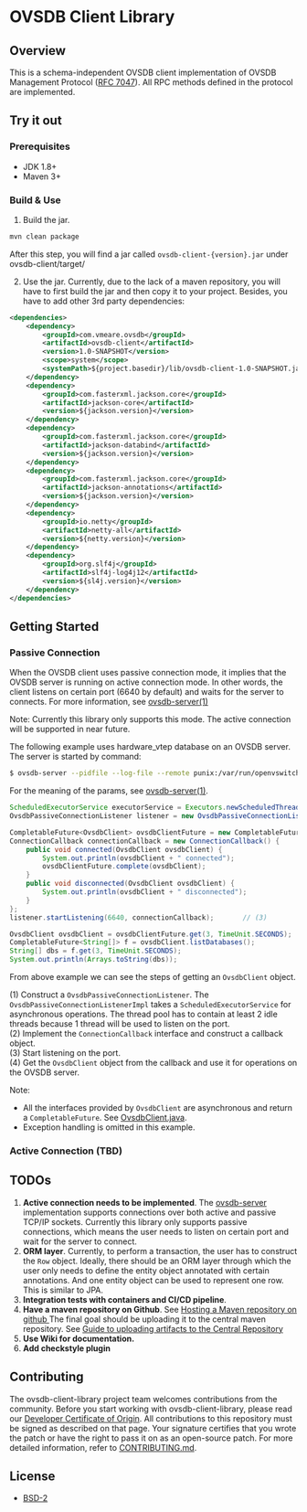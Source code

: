 

# OVSDB Client Library

## Overview
This is a schema-independent OVSDB client implementation of OVSDB Management Protocol 
([RFC 7047](https://tools.ietf.org/html/rfc7047)). All RPC methods defined in the protocol are 
implemented.

## Try it out

### Prerequisites

* JDK 1.8+
* Maven 3+

### Build & Use

1. Build the jar.
```bash
mvn clean package
```
After this step, you will find a jar called `ovsdb-client-{version}.jar` under ovsdb-client/target/

2. Use the jar.
Currently, due to the lack of a maven repository, you will have to first build the jar and then copy 
it to your project. Besides, you have to add other 3rd party dependencies:

```xml
<dependencies>
    <dependency>
        <groupId>com.vmeare.ovsdb</groupId>
        <artifactId>ovsdb-client</artifactId>
        <version>1.0-SNAPSHOT</version>
        <scope>system</scope>
        <systemPath>${project.basedir}/lib/ovsdb-client-1.0-SNAPSHOT.jar</systemPath>
    </dependency>
    <dependency>
        <groupId>com.fasterxml.jackson.core</groupId>
        <artifactId>jackson-core</artifactId>
        <version>${jackson.version}</version>
    </dependency>
    <dependency>
        <groupId>com.fasterxml.jackson.core</groupId>
        <artifactId>jackson-databind</artifactId>
        <version>${jackson.version}</version>
    </dependency>
    <dependency>
        <groupId>com.fasterxml.jackson.core</groupId>
        <artifactId>jackson-annotations</artifactId>
        <version>${jackson.version}</version>
    </dependency>
    <dependency>
        <groupId>io.netty</groupId>
        <artifactId>netty-all</artifactId>
        <version>${netty.version}</version>
    </dependency>
    <dependency>
        <groupId>org.slf4j</groupId>
        <artifactId>slf4j-log4j12</artifactId>
        <version>${sl4j.version}</version>
    </dependency>
</dependencies>
```

## Getting Started

### Passive Connection
When the OVSDB client uses passive connection mode, it implies that the OVSDB server is running on 
active connection mode. In other words, the client listens on certain port (6640 by default) and 
waits for the server to connects. For more information, see [ovsdb-server(1)](http://www.openvswitch.org/support/dist-docs/ovsdb-server.1.html)

Note: Currently this library only supports this mode. The active connection will be supported in near future.

The following example uses hardware_vtep database on an OVSDB server. The server is started by 
command:

```bash
$ ovsdb-server --pidfile --log-file --remote punix:/var/run/openvswitch/db.sock --remote=db:hardware_vtep,Global,managers /etc/openvswitch/vtep.db
``` 

For the meaning of the params, see [ovsdb-server(1)](http://www.openvswitch.org/support/dist-docs/ovsdb-server.1.html).

```java
ScheduledExecutorService executorService = Executors.newScheduledThreadPool(2);    
OvsdbPassiveConnectionListener listener = new OvsdbPassiveConnectionListenerImpl(executorService);  // (1)

CompletableFuture<OvsdbClient> ovsdbClientFuture = new CompletableFuture<>();
ConnectionCallback connectionCallback = new ConnectionCallback() {      // (2)
    public void connected(OvsdbClient ovsdbClient) {
        System.out.println(ovsdbClient + " connected");
        ovsdbClientFuture.complete(ovsdbClient);
    }
    public void disconnected(OvsdbClient ovsdbClient) {
        System.out.println(ovsdbClient + " disconnected");
    }
};
listener.startListening(6640, connectionCallback);       // (3)

OvsdbClient ovsdbClient = ovsdbClientFuture.get(3, TimeUnit.SECONDS);   // (4)
CompletableFuture<String[]> f = ovsdbClient.listDatabases();
String[] dbs = f.get(3, TimeUnit.SECONDS);
System.out.println(Arrays.toString(dbs));

```

From above example we can see the steps of getting an `OvsdbClient` object.

(1) Construct a `OvsdbPassiveConnectionListener`. The `OvsdbPassiveConnectionListenerImpl`
takes a `ScheduledExecutorService` for asynchronous operations. The thread pool has to contain at 
least 2 idle threads because 1 thread will be used to listen on the port.  
(2) Implement the `ConnectionCallback` interface and construct a callback object.  
(3) Start listening on the port.  
(4) Get the `OvsdbClient` object from the callback and use it for operations on the OVSDB server.

Note: 
* All the interfaces provided by `OvsdbClient` are asynchronous and return a `CompletableFuture`.
See [OvsdbClient.java](ovsdb-client/src/main/java/com/vmware/ovsdb/service/OvsdbClient.java).
* Exception handling is omitted in this example.

### Active Connection (TBD)

## TODOs
1. **Active connection needs to be implemented**. The [ovsdb-server](http://www.openvswitch.org/support/dist-docs/ovsdb-server.1.html) 
implementation supports connections over both active and passive TCP/IP sockets. Currently this 
library only supports passive connections, which means the user needs to listen on certain port and 
wait for the server to connect.
2. **ORM layer**. Currently, to perform a transaction, the user has to construct the `Row` object. 
Ideally, there should be an ORM layer through which the user only needs to define the entity object 
annotated with certain annotations. And one entity object can be used to represent one row.
This is similar to JPA.
3. **Integration tests with containers and CI/CD pipeline**. 
4. **Have a maven repository on Github**. See [Hosting a Maven repository on github
](https://stackoverflow.com/questions/14013644/hosting-a-maven-repository-on-github)
The final goal should be uploading it to the central maven repository. See 
[Guide to uploading artifacts to the Central Repository](https://maven.apache.org/guides/mini/guide-central-repository-upload.html)
5. **Use Wiki for documentation.**
6. **Add checkstyle plugin**

## Contributing

The ovsdb-client-library project team welcomes contributions from the community. Before you start working with ovsdb-client-library, please read our [Developer Certificate of Origin](https://cla.vmware.com/dco). All contributions to this repository must be signed as described on that page. Your signature certifies that you wrote the patch or have the right to pass it on as an open-source patch. For more detailed information, refer to [CONTRIBUTING.md](CONTRIBUTING.md).

## License
* [BSD-2](https://opensource.org/licenses/BSD-2-Clause)
